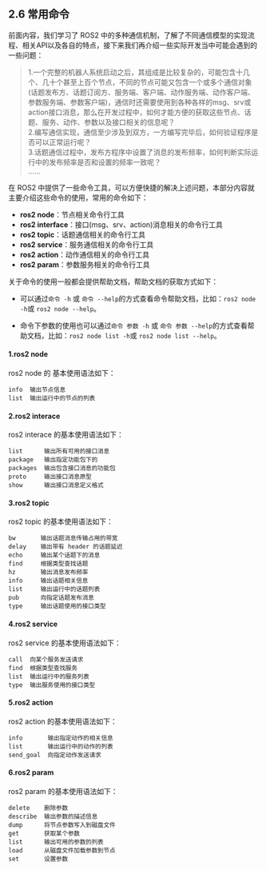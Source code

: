 ## 2.6 常用命令

前面内容，我们学习了 ROS2 中的多种通信机制，了解了不同通信模型的实现流程、相关API以及各自的特点，接下来我们再介绍一些实际开发当中可能会遇到的一些问题：

> 1.一个完整的机器人系统启动之后，其组成是比较复杂的，可能包含十几个、几十个甚至上百个节点，不同的节点可能又包含一个或多个通信对象\(话题发布方、话题订阅方、服务端、客户端、动作服务端、动作客户端、参数服务端、参数客户端\)，通信时还需要使用到各种各样的msg、srv或action接口消息，那么在开发过程中，如何才能方便的获取这些节点、话题、服务、动作、参数以及接口相关的信息呢？  
> 2.编写通信实现，通信至少涉及到双方，一方编写完毕后，如何验证程序是否可以正常运行呢？  
> 3.话题通信过程中，发布方程序中设置了消息的发布频率，如何判断实际运行中的发布频率是否和设置的频率一致呢？  
> ......

在 ROS2 中提供了一些命令工具，可以方便快捷的解决上述问题，本部分内容就主要介绍这些命令的使用，常用的命令如下：

* **ros2 node**：节点相关命令行工具
* **ros2 interface**：接口\(msg、srv、action\)消息相关的命令行工具
* **ros2 topic**：话题通信相关的命令行工具
* **ros2 service**：服务通信相关的命令行工具
* **ros2 action**：动作通信相关的命令行工具
* **ros2 param**：参数服务相关的命令行工具

关于命令的使用一般都会提供帮助文档，帮助文档的获取方式如下：

* 可以通过`命令 -h` 或 `命令 --help`的方式查看命令帮助文档，比如：`ros2 node -h`或 `ros2 node --help`。

* 命令下参数的使用也可以通过`命令 参数 -h` 或 `命令 参数 --help`的方式查看帮助文档，比如：`ros2 node list -h`或 `ros2 node list --help`。

#### 1.ros2 node

ros2 node 的 基本使用语法如下：

```
info  输出节点信息
list  输出运行中的节点的列表
```

#### 2.ros2 interace

ros2 interace 的基本使用语法如下：

```
list      输出所有可用的接口消息
package   输出指定功能包下的
packages  输出包含接口消息的功能包
proto     输出接口消息原型
show      输出接口消息定义格式
```

#### 3.ros2 topic

ros2 topic 的基本使用语法如下：

```
bw       输出话题消息传输占用的带宽
delay    输出带有 header 的话题延迟
echo     输出某个话题下的消息
find     根据类型查找话题
hz       输出消息发布频率
info     输出话题相关信息
list     输出运行中的话题列表
pub      向指定话题发布消息
type     输出话题使用的接口类型
```

#### 4.ros2 service

ros2 service 的基本使用语法如下：

```
call  向某个服务发送请求
find  根据类型查找服务
list  输出运行中的服务列表
type  输出服务使用的接口类型
```

#### 5.ros2 action

ros2 action 的基本使用语法如下：

```
info       输出指定动作的相关信息
list       输出运行中的动作的列表
send_goal  向指定动作发送请求
```

#### 6.ros2 param

ros2 param 的基本使用语法如下：

```
delete    删除参数
describe  输出参数的描述信息
dump      将节点参数写入到磁盘文件
get       获取某个参数
list      输出可用的参数的列表
load      从磁盘文件加载参数到节点
set       设置参数
```



